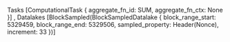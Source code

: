 Tasks [ComputationalTask { aggregate_fn_id: SUM, aggregate_fn_ctx: None }]
, Datalakes [BlockSampled(BlockSampledDatalake { block_range_start: 5329459, block_range_end: 5329506, sampled_property: Header(Nonce), increment: 33 })] 